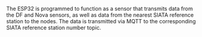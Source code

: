 The ESP32 is programmed to function as a sensor that transmits data from the DF and Nova sensors, as well as data from the nearest SIATA reference station to the nodes. The data is transmitted via MQTT to the corresponding SIATA reference station number topic.
